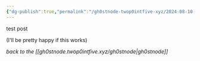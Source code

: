 ```yaml
---
{"dg-publish":true,"permalink":"/gh0stnode-twop0intfive-xyz/2024-08-10-test/","title":"Test Post","created":"2024-10-13T16:27:53.667-04:00","updated":"2024-10-13T16:37:33.073-04:00"}
---
```



test post

(I'll be pretty happy if this works)


*back to the [[gh0stnode.twop0intfive.xyz/gh0stnode\|gh0stnode]]*
